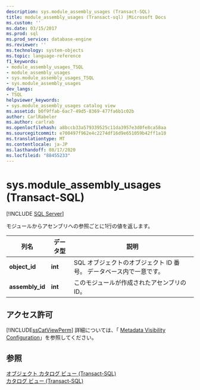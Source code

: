 ```yaml
---
description: sys.module_assembly_usages (Transact-SQL)
title: module_assembly_usages (Transact-sql) |Microsoft Docs
ms.custom: ''
ms.date: 03/15/2017
ms.prod: sql
ms.prod_service: database-engine
ms.reviewer: ''
ms.technology: system-objects
ms.topic: language-reference
f1_keywords:
- module_assembly_usages_TSQL
- module_assembly_usages
- sys.module_assembly_usages_TSQL
- sys.module_assembly_usages
dev_langs:
- TSQL
helpviewer_keywords:
- sys.module_assembly_usages catalog view
ms.assetid: b0f9ffab-6ac7-49d5-8369-477fa6b1c02b
author: CarlRabeler
ms.author: carlrab
ms.openlocfilehash: a8bccb33a579339525c11da3957e3d0fe8ca58aa
ms.sourcegitcommit: e700497f962e4c2274df16d9e651059b42ff1a10
ms.translationtype: MT
ms.contentlocale: ja-JP
ms.lasthandoff: 08/17/2020
ms.locfileid: "88455233"
---
```

# <a name="sysmodule_assembly_usages-transact-sql"></a>sys.module_assembly_usages (Transact-SQL)
[!INCLUDE [SQL Server](../../includes/applies-to-version/sqlserver.md)]

  モジュールからアセンブリへの参照ごとに1行の値を返します。  
  
|列名|データ型|説明|  
|-----------------|---------------|-----------------|  
|**object_id**|**int**|SQL オブジェクトのオブジェクト ID 番号。 データベース内で一意です。|  
|**assembly_id**|**int**|このモジュールが作成されたアセンブリの ID。|  
  
## <a name="permissions"></a>アクセス許可  
 [!INCLUDE[ssCatViewPerm](../../includes/sscatviewperm-md.md)] 詳細については、「 [Metadata Visibility Configuration](../../relational-databases/security/metadata-visibility-configuration.md)」を参照してください。  
  
## <a name="see-also"></a>参照  
 [オブジェクト カタログ ビュー &#40;Transact-SQL&#41;](../../relational-databases/system-catalog-views/object-catalog-views-transact-sql.md)   
 [カタログ ビュー &#40;Transact-SQL&#41;](../../relational-databases/system-catalog-views/catalog-views-transact-sql.md)  
  
  
